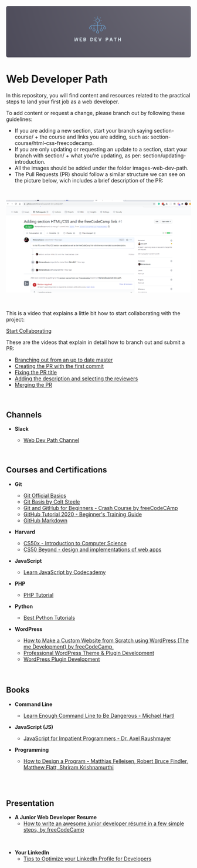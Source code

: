 <div>
  <img src="images-web-dev-path/web-dev-path-logo.png" alt="Web Developer Path Logo" style="border-radius: 5px">
</div>



# Web Developer Path

In this repository, you will find content and resources related to the practical steps to land your first job as a web developer.

To add content or request a change, please branch out by following these guidelines:

- If you are adding a new section, start your branch saying section-course/ + the course and links you are adding, such as: section-course/html-css-freecodecamp.
- If you are only updating or requesting an update to a section, start your branch with section/ + what you're updating, as per: section/updating-introduction.
- All the images should be added under the folder images-web-dev-path.
- The Pull Requests (PR) should follow a similar structure we can see on the picture below, wich includes a brief description of the PR:

<br />

![PR example](/images-web-dev-path/pr-example.png)

<br />

This is a video that explains a little bit how to start collaborating with the project:

[Start Collaborating](https://www.loom.com/share/fbe2c01a963c4885815391d671f35321?fbclid=IwAR1bI2VdRntQhK37dpRI3LS_YPWDmVk-n8yLTYqKlq-v7QP6cNgkaP5Nqe0)

These are the videos that explain in detail how to branch out and submit a PR:

- [Branching out from an up to date master](https://www.loom.com/share/77c3bea45d86428a86c897ac3ccaacc4)
- [Creating the PR with the first commit](https://www.loom.com/share/04e326b873db4af7a4ce86c74183d554)
- [Fixing the PR title](https://www.loom.com/share/58feae54c4d04a2e908d5fe41dc262e9)
- [Adding the description and selecting the reviewers](https://www.loom.com/share/bf775cb7503c42129ab5f7715b094c53)
- [Merging the PR](https://www.loom.com/share/de0eaa9cdcd34d8bac491cd8955f4883)

<br />

## Channels

- **Slack**

  - [Web Dev Path Channel](https://join.slack.com/t/webdevpath/shared_invite/zt-je2zuuja-zlQr2_YpFP_9zuyGcKeYGg)

<br />

## Courses and Certifications

- **Git**

  - [Git Official Basics](https://git-scm.com/book/en/v2)
  - [Git Basis by Colt Steele](https://www.youtube.com/watch?v=USjZcfj8yxE&t=14s)
  - [Git and GitHub for Beginners - Crash Course by freeCodeCAmp](https://www.youtube.com/watch?v=RGOj5yH7evk)
  - [GitHub Tutorial 2020 - Beginner's Training Guide](https://www.youtube.com/watch?v=iv8rSLsi1xo)
  - [GitHub Markdown](https://guides.github.com/features/mastering-markdown/)

* **Harvard**
    * [CS50x - Introduction to Computer Science](https://cs50.harvard.edu/x/2020/)
    * [CS50 Beyond - design and implementations of web apps](https://cs50.harvard.edu/beyond/2019/)

* **JavaScript**
    * [Learn JavaScript by Codecademy](https://www.codecademy.com/learn/introduction-to-javascript)

* **PHP**

  * [PHP Tutorial](https://www.w3schools.com/php/DEFAULT.asp)

* **Python**

  * [Best Python Tutorials](https://www.freecodecamp.org/news/best-python-tutorial/)

- **WordPress**
  - [How to Make a Custom Website from Scratch using WordPress (Theme Development) by freeCodeCamp ](https://youtu.be/KibbYf9avko)
  - [Professional WordPress Theme & Plugin Development](https://www.udemy.com/course/photoshop-psd-to-wordpress-theme-development-from-scratch/) 
  - [WordPress Plugin Development](https://youtu.be/mm9aQiLEa10)
  
  <br />
  <br />

## Books

- **Command Line**

  - [Learn Enough Command Line to Be Dangerous - Michael Hartl](https://www.learnenough.com/command-line-tutorial/basics)

- **JavaScript (JS)**

  - [JavaScript for Impatient Programmers - Dr. Axel Raushmayer](https://exploringjs.com/impatient-js/index.html)

- **Programming**
  - [How to Design a Program - Matthias Felleisen, Robert Bruce Findler, Matthew Flatt, Shriram Krishnamurthi](https://htdp.org/2020-5-6/Book/index.html)

<br />
<br />

## Presentation

- **A Junior Web Developer Resume**
  - [How to write an awesome junior developer résumé in a few simple steps, by freeCodeCamp](https://www.freecodecamp.org/news/how-to-write-an-awesome-junior-developer-resume-in-a-few-simple-steps-316010db80ec/)

<br />

- **Your LinkedIn**
  - [Tips to Optimize your LinkedIn Profile for Developers](https://www.samanthaming.com/blog/tips-to-optimize-your-linkedin-profile-for-developers/)

<br />
<br />
